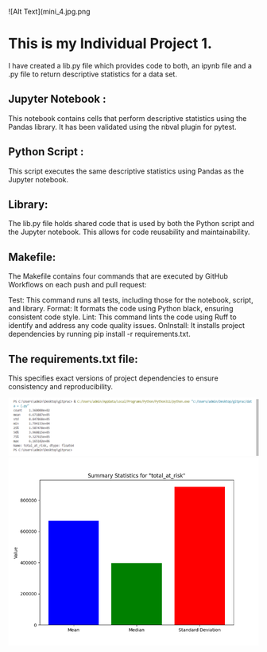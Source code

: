 ![Alt Text](mini_4.jpg.png



# This is my Individual Project 1. 
I have created a lib.py file which provides code to both, an ipynb file and a .py file to return descriptive statistics for a data set. 

## Jupyter Notebook :

This notebook contains cells that perform descriptive statistics using the Pandas library. It has been validated using the nbval plugin for pytest.

## Python Script :

This script executes the same descriptive statistics using Pandas as the Jupyter notebook.

## Library:

The lib.py file holds shared code that is used by both the Python script and the Jupyter notebook. This allows for code reusability and maintainability.

## Makefile:

The Makefile contains four commands that are executed by GitHub Workflows on each push and pull request:

Test: This command runs all tests, including those for the notebook, script, and library.
Format: It formats the code using Python black, ensuring consistent code style.
Lint: This command lints the code using Ruff to identify and address any code quality issues.
OnInstall: It installs project dependencies by running pip install -r requirements.txt.




## The requirements.txt file:
 This specifies exact versions of project dependencies to ensure consistency and reproducibility.


![Image Alt Text](https://github.com/Antara999333/IDS-706_Proj2/blob/main/desc_stats.png?raw=true)
![Image Alt Text](https://github.com/Antara999333/IDS-706_Proj2/blob/main/MIni%20proj%202%20image.png?raw=true)





